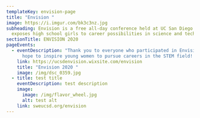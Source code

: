 ```yaml
---
templateKey: envision-page
title: "Envision "
image: https://i.imgur.com/bk3c3nz.jpg
subheading: Envision is a free all-day conference held at UC San Diego that
  exposes high school girls to career possibilities in science and technology!
sectionTitle: ENVISION 2020
pageEvents:
  - eventDescription: "Thank you to everyone who participated in Envision 2020! We
      hope to inspire young women to pursue careers in the STEM field! "
    link: https://ucsdenvision.wixsite.com/envision
    title: "Envision 2020 "
    image: /img/dsc_0359.jpg
  - title: test title
    eventDescription: test description
    image:
      image: /img/flavor_wheel.jpg
      alt: test alt
    link: sweucsd.org/envision
---
```

